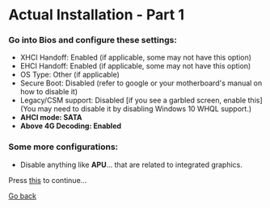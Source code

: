 # Actual Installation - Part 1

### Go into Bios and configure these settings:

* XHCI Handoff: Enabled \(if applicable, some may not have this option\)
* EHCI Handoff: Enabled \(if applicable, some may not have this option\)
* OS Type: Other \(if applicable\)
* Secure Boot: Disabled \(refer to google or your motherboard's manual on how to disable it\)
* Legacy/CSM support: Disabled \[if you see a garbled screen, enable this\]\(You may need to disable it by disabling Windows 10 WHQL support.\)
* **AHCI mode: SATA**
* **Above 4G Decoding: Enabled**

### Some more configurations:

* Disable anything like **APU**... that are related to integrated graphics.

Press [this](../actual-installation-part-2/) to continue...

<a href="#" onclick="window.history.back()">Go back</a>
